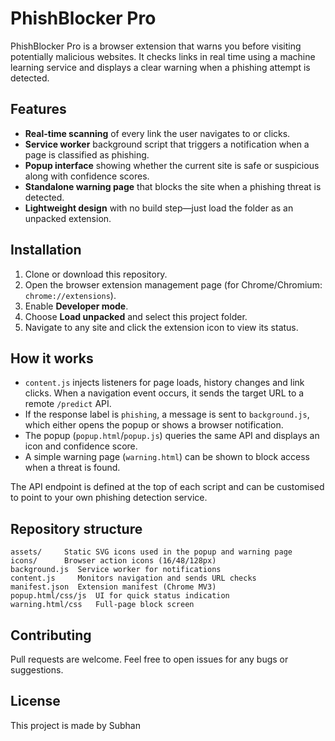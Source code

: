 # PhishBlocker Pro

PhishBlocker Pro is a browser extension that warns you before visiting potentially malicious websites. It checks links in real time using a machine learning service and displays a clear warning when a phishing attempt is detected.

## Features

- **Real-time scanning** of every link the user navigates to or clicks.
- **Service worker** background script that triggers a notification when a page is classified as phishing.
- **Popup interface** showing whether the current site is safe or suspicious along with confidence scores.
- **Standalone warning page** that blocks the site when a phishing threat is detected.
- **Lightweight design** with no build step—just load the folder as an unpacked extension.

## Installation

1. Clone or download this repository.
2. Open the browser extension management page (for Chrome/Chromium: `chrome://extensions`).
3. Enable **Developer mode**.
4. Choose **Load unpacked** and select this project folder.
5. Navigate to any site and click the extension icon to view its status.

## How it works

- `content.js` injects listeners for page loads, history changes and link clicks. When a navigation event occurs, it sends the target URL to a remote `/predict` API.
- If the response label is `phishing`, a message is sent to `background.js`, which either opens the popup or shows a browser notification.
- The popup (`popup.html`/`popup.js`) queries the same API and displays an icon and confidence score.
- A simple warning page (`warning.html`) can be shown to block access when a threat is found.

The API endpoint is defined at the top of each script and can be customised to point to your own phishing detection service.

## Repository structure

```
assets/     Static SVG icons used in the popup and warning page
icons/      Browser action icons (16/48/128px)
background.js  Service worker for notifications
content.js     Monitors navigation and sends URL checks
manifest.json  Extension manifest (Chrome MV3)
popup.html/css/js  UI for quick status indication
warning.html/css   Full-page block screen
```

## Contributing

Pull requests are welcome. Feel free to open issues for any bugs or suggestions.

## License

This project is made by Subhan
